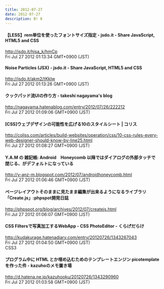 ```yaml
---
title: 2012-07-27
date: 2012-07-27
description: B! 8
---
```


#### 【LESS】rem単位を使ったフォントサイズ指定 - jsdo.it - Share JavaScript, HTML5 and CSS
http://jsdo.it/hisa_k/hmCp<br>
Fri Jul 27 2012 01:13:34 GMT+0900 (JST)<br>


#### Noise Particles (JSX) - jsdo.it - Share JavaScript, HTML5 and CSS
http://jsdo.it/akm2/tKkIw<br>
Fri Jul 27 2012 01:13:26 GMT+0900 (JST)<br>


#### クックパッド流UIの作り方 - takeshi nagayama's blog
http://nagayama.hatenablog.com/entry/2012/07/26/222212<br>
Fri Jul 27 2012 01:09:06 GMT+0900 (JST)<br>


####   [CSS]ウェブデザインの可能性を広げる10のスタイルシート | コリス
http://coliss.com/articles/build-websites/operation/css/10-css-rules-every-web-designer-should-know-by-line25.html<br>
Fri Jul 27 2012 01:08:27 GMT+0900 (JST)<br>


#### Y.A.M の 雑記帳: Android　Honeycomb 以降ではダイアログの外部タッチで閉じる、がデフォルトになっている
http://y-anz-m.blogspot.com/2012/07/androidhoneycomb.html<br>
Fri Jul 27 2012 01:06:46 GMT+0900 (JST)<br>


#### ページレイアウトそのままに見たまま編集が出来るようになるライブラリ「Create.js」:phpspot開発日誌
http://phpspot.org/blog/archives/2012/07/createjs.html<br>
Fri Jul 27 2012 01:06:07 GMT+0900 (JST)<br>


#### CSS Filtersで写真加工するWebApp - CSS PhotoEditor - くらげだらけ
http://kudakurage.hatenadiary.com/entry/20120726/1343267043<br>
Fri Jul 27 2012 01:04:50 GMT+0900 (JST)<br>
CSS3


#### プログラム中に HTML とか埋め込むためのテンプレートエンジン picotemplate を作った件 - kazuhoのメモ置き場
http://d.hatena.ne.jp/kazuhooku/20120726/1343290960<br>
Fri Jul 27 2012 01:03:58 GMT+0900 (JST)<br>


